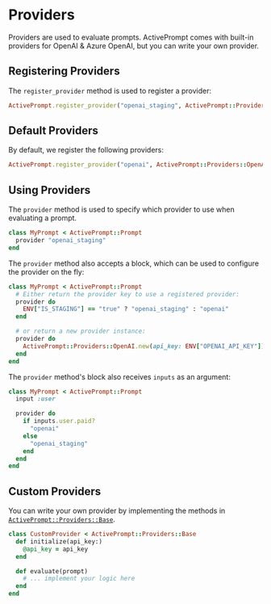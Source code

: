 # Providers

Providers are used to evaluate prompts. ActivePrompt comes with built-in providers for OpenAI & Azure OpenAI, but you can write
your own provider.

## Registering Providers

The `register_provider` method is used to register a provider:

```ruby
ActivePrompt.register_provider("openai_staging", ActivePrompt::Providers::OpenAI, api_key: ENV["OPENAI_STAGING_API_KEY"])
```

## Default Providers

By default, we register the following providers:

```ruby
ActivePrompt.register_provider("openai", ActivePrompt::Providers::OpenAI, api_key: ENV["OPENAI_API_KEY"])
```

## Using Providers

The `provider` method is used to specify which provider to use when evaluating a prompt.

```ruby
class MyPrompt < ActivePrompt::Prompt
  provider "openai_staging"
end
```

The `provider` method also accepts a block, which can be used to configure the provider on the fly:

```ruby
class MyPrompt < ActivePrompt::Prompt
  # Either return the provider key to use a registered provider:
  provider do
    ENV["IS_STAGING"] == "true" ? "openai_staging" : "openai"
  end

  # or return a new provider instance:
  provider do
    ActivePrompt::Providers::OpenAI.new(api_key: ENV["OPENAI_API_KEY"])
  end
end
```

The `provider` method's block also receives `inputs` as an argument:

```ruby
class MyPrompt < ActivePrompt::Prompt
  input :user

  provider do
    if inputs.user.paid?
      "openai"
    else
      "openai_staging"
    end
  end
end
```

## Custom Providers

You can write your own provider by implementing the methods in [`ActivePrompt::Providers::Base`](todo).

```ruby
class CustomProvider < ActivePrompt::Providers::Base
  def initialize(api_key:)
    @api_key = api_key
  end

  def evaluate(prompt)
    # ... implement your logic here
  end
end
```
